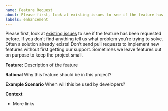 ```yaml
---
name: Feature Request
about: Please first, look at existing issues to see if the feature has been requested before.
labels: enhancement
---
```

Please first, look at [existing issues](https://github.com/cloudstark/quarkus-zalando-problem-extension/issues) to see if the feature has been requested before. If you don't find anything tell us what problem you’re trying to solve. Often a solution already exists! Don’t send pull requests to implement new features without first getting our support. Sometimes we leave features out on purpose to keep the project small.

**Feature:**
Description of the feature

**Rational**
Why this feature should be in this project?

**Example Scenario**
When will this be used by developers?

**Context**
 * More links
